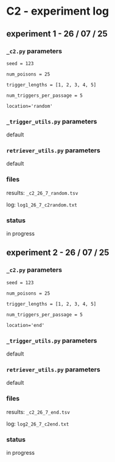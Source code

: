 # C2 - experiment log

## experiment 1 - 26 / 07 / 25

### `_c2.py` parameters

`seed = 123`

`num_poisons = 25`

`trigger_lengths = [1, 2, 3, 4, 5]`

`num_triggers_per_passage = 5`

`location='random'`

### `_trigger_utils.py` parameters

default

### `retriever_utils.py` parameters

default

### files

results: `_c2_26_7_random.tsv`

log: `log1_26_7_c2random.txt`

### status

in progress

## experiment 2 - 26 / 07 / 25

### `_c2.py` parameters

`seed = 123`

`num_poisons = 25`

`trigger_lengths = [1, 2, 3, 4, 5]`

`num_triggers_per_passage = 5`

`location='end'`

### `_trigger_utils.py` parameters

default

### `retriever_utils.py` parameters

default

### files

results: `_c2_26_7_end.tsv`

log: `log2_26_7_c2end.txt`

### status

in progress
